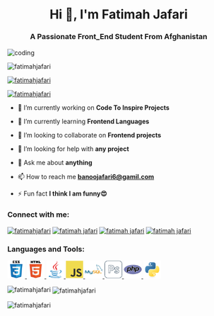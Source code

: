 <h1 align="center">Hi 👋, I'm Fatimah Jafari</h1>
<h3 align="center">A Passionate Front_End Student From Afghanistan</h3>
<img align="center" alt="coding" height="400" width="400" src="https://encrypted-tbn0.gstatic.com/images?q=tbn:ANd9GcQxYzPTY3-7GAe3JBMqhPZkc_L3DByNDECCcPYeon0xqezLL37DIsujVExzeLnaMuUw62M&usqp=CAU">

<p align="left"> <img src="https://komarev.com/ghpvc/?username=fatimahjafari&label=Profile%20views&color=0e75b6&style=flat" alt="fatimahjafari" /> </p>

<p align="left"> <a href="https://github.com/ryo-ma/github-profile-trophy"><img src="https://github-profile-trophy.vercel.app/?username=fatimahjafari" alt="fatimahjafari" /></a> </p>

<p align="left"> <a href="https://twitter.com/fatimahjafari" target="blank"><img src="https://img.shields.io/twitter/follow/fatimahjafari?logo=twitter&style=for-the-badge" alt="fatimahjafari" /></a> </p>

- 🔭 I’m currently working on **Code To Inspire Projects**

- 🌱 I’m currently learning **Frontend Languages**

- 👯 I’m looking to collaborate on **Frontend projects**

- 🤝 I’m looking for help with **any project**

- 💬 Ask me about **anything**

- 📫 How to reach me **banoojafari6@gamil.com**

- ⚡ Fun fact **I think I am funny😍**

<h3 align="left">Connect with me:</h3>
<p align="left">
<a href="https://twitter.com/fatimahjafari" target="blank"><img align="center" src="https://raw.githubusercontent.com/rahuldkjain/github-profile-readme-generator/master/src/images/icons/Social/twitter.svg" alt="fatimahjafari" height="30" width="40" /></a>
<a href="https://linkedin.com/in/fatimah jafari" target="blank"><img align="center" src="https://raw.githubusercontent.com/rahuldkjain/github-profile-readme-generator/master/src/images/icons/Social/linked-in-alt.svg" alt="fatimah jafari" height="30" width="40" /></a>
<a href="https://fb.com/fatimah jafari" target="blank"><img align="center" src="https://raw.githubusercontent.com/rahuldkjain/github-profile-readme-generator/master/src/images/icons/Social/facebook.svg" alt="fatimah jafari" height="30" width="40" /></a>
<a href="https://instagram.com/fatimah jafari" target="blank"><img align="center" src="https://raw.githubusercontent.com/rahuldkjain/github-profile-readme-generator/master/src/images/icons/Social/instagram.svg" alt="fatimah jafari" height="30" width="40" /></a>
</p>

<h3 align="left">Languages and Tools:</h3>
<p align="left"> <a href="https://www.w3schools.com/css/" target="_blank" rel="noreferrer"> <img src="https://raw.githubusercontent.com/devicons/devicon/master/icons/css3/css3-original-wordmark.svg" alt="css3" width="40" height="40"/> </a> <a href="https://www.w3.org/html/" target="_blank" rel="noreferrer"> <img src="https://raw.githubusercontent.com/devicons/devicon/master/icons/html5/html5-original-wordmark.svg" alt="html5" width="40" height="40"/> </a> <a href="https://www.java.com" target="_blank" rel="noreferrer"> <img src="https://raw.githubusercontent.com/devicons/devicon/master/icons/java/java-original.svg" alt="java" width="40" height="40"/> </a> <a href="https://developer.mozilla.org/en-US/docs/Web/JavaScript" target="_blank" rel="noreferrer"> <img src="https://raw.githubusercontent.com/devicons/devicon/master/icons/javascript/javascript-original.svg" alt="javascript" width="40" height="40"/> </a> <a href="https://www.mysql.com/" target="_blank" rel="noreferrer"> <img src="https://raw.githubusercontent.com/devicons/devicon/master/icons/mysql/mysql-original-wordmark.svg" alt="mysql" width="40" height="40"/> </a> <a href="https://www.photoshop.com/en" target="_blank" rel="noreferrer"> <img src="https://raw.githubusercontent.com/devicons/devicon/master/icons/photoshop/photoshop-line.svg" alt="photoshop" width="40" height="40"/> </a> <a href="https://www.php.net" target="_blank" rel="noreferrer"> <img src="https://raw.githubusercontent.com/devicons/devicon/master/icons/php/php-original.svg" alt="php" width="40" height="40"/> </a> <a href="https://www.python.org" target="_blank" rel="noreferrer"> <img src="https://raw.githubusercontent.com/devicons/devicon/master/icons/python/python-original.svg" alt="python" width="40" height="40"/> </a> </p>

<p><img align="left" src="https://github-readme-stats.vercel.app/api/top-langs?username=fatimahjafari&show_icons=true&locale=en&layout=compact" alt="fatimahjafari" /></p>

<p>&nbsp;<img align="center" src="https://github-readme-stats.vercel.app/api?username=fatimahjafari&show_icons=true&locale=en" alt="fatimahjafari" /></p>

<p><img align="center" src="https://github-readme-streak-stats.herokuapp.com/?user=fatimahjafari&" alt="fatimahjafari" /></p>
